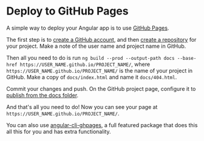 # Deploy to GitHub Pages

A simple way to deploy your Angular app is to use
[GitHub Pages](https://help.github.com/articles/what-is-github-pages/).

The first step is to [create a GitHub account](https://github.com/join), and then
[create a repository](https://help.github.com/articles/create-a-repo/) for your project.
Make a note of the user name and project name in GitHub.

Then all you need to do is run `ng build --prod --output-path docs --base-href https://USER_NAME.github.io/PROJECT_NAME/`, where
`https://USER_NAME.github.io/PROJECT_NAME/` is the name of your project in GitHub.
Make a copy of `docs/index.html` and name it `docs/404.html`.

Commit your changes and push. On the GitHub project page, configure it to
[publish from the docs folder](https://help.github.com/articles/configuring-a-publishing-source-for-github-pages/#publishing-your-github-pages-site-from-a-docs-folder-on-your-master-branch).

And that's all you need to do! Now you can see your page at
`https://USER_NAME.github.io/PROJECT_NAME/`.

You can also use [angular-cli-ghpages](https://github.com/angular-buch/angular-cli-ghpages), a full
featured package that does this all this for you and has extra functionality.
